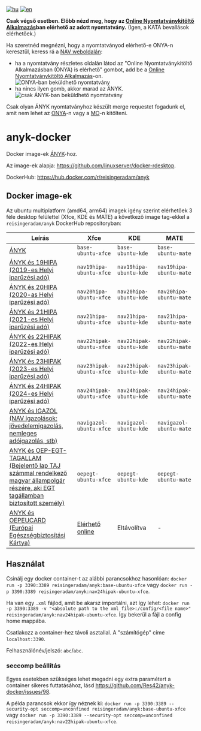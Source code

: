 [![hu](https://img.shields.io/badge/lang-hu-green.svg)](https://github.com/Res42/anyk-docker/blob/master/README.md)
[![en](https://img.shields.io/badge/lang-en-red.svg)](https://github.com/Res42/anyk-docker/blob/master/README.en.md)

**Csak végső esetben. Előbb nézd meg, hogy az [Online Nyomtatványkitöltő Alkalmazás](https://onya.nav.gov.hu/)ban elérhető az adott nyomtatvány.**
(Igen, a KATA bevallások elérhetőek.)

Ha szeretnéd megnézni, hogy a nyomtatványod elérhető-e ONYA-n keresztül, keress rá a [NAV weboldalán](https://nav.gov.hu/nyomtatvanyok/letoltesek/nyomtatvanykitolto_programok/nyomtatvanykitolto_programok_nav):

- ha a nyomtatvány részletes oldalán látod az "Online Nyomtatványkitöltő Alkalmazásban (ONYA) is elérhető" gombot, add be a [Online Nyomtatványkitöltő Alkalmazás](https://onya.nav.gov.hu/)-on.
  ![ONYA-ban beküldhető nyomtatvány](https://user-images.githubusercontent.com/2495806/159995313-2e5b39d9-5230-4ee7-ab01-207da801f585.png)
- ha nincs ilyen gomb, akkor marad az ÁNYK.  
  ![csak ÁNYK-ban beküldhető nyomtatvány](https://user-images.githubusercontent.com/2495806/159995784-5e1e22b0-f2d0-4197-95c1-6c1ae004f4e7.png)

Csak olyan ÁNYK nyomtatványhoz készült merge requestet fogadunk el, amit nem lehet az [ONYA](https://onya.nav.gov.hu/)-n vagy a [MO](https://mo.hu/)-n kitölteni.

# anyk-docker

Docker image-ek [ÁNYK](https://nav.gov.hu/nyomtatvanyok/letoltesek/nyomtatvanykitolto_programok/nyomtatvany_apeh/keretprogramok/AbevJava)-hoz.

Az image-ek alapja: <https://github.com/linuxserver/docker-rdesktop>.

DockerHub: <https://hub.docker.com/r/reisingeradam/anyk>

## Docker image-ek

Az ubuntu multiplatform (amd64, arm64) imagek igény szerint elérhetőek 3 féle desktop felülettel (Xfce, KDE és MATE) a kővetkező image tag-ekkel a `reisingeradam/anyk` DockerHub repositoryban:

| Leírás                                                                                                                                                                                                                                                                  | Xfce                                                                                    | KDE                     | MATE                     |
| ----------------------------------------------------------------------------------------------------------------------------------------------------------------------------------------------------------------------------------------------------------------------- | --------------------------------------------------------------------------------------- | ----------------------- | ------------------------ |
| [ÁNYK](https://nav.gov.hu/nyomtatvanyok/letoltesek/nyomtatvanykitolto_programok/nyomtatvany_apeh/keretprogramok/AbevJava)                                                                                                                                               | `base-ubuntu-xfce`                                                                      | `base-ubuntu-kde`       | `base-ubuntu-mate`       |
| [ÁNYK és 19HIPA (2019-es Helyi iparűzési adó)](https://nav.gov.hu/nyomtatvanyok/letoltesek/nyomtatvanykitolto_programok/nyomtatvanykitolto_programok_nav/19HIPA)                                                                                                        | `nav19hipa-ubuntu-xfce`                                                                 | `nav19hipa-ubuntu-kde`  | `nav19hipa-ubuntu-mate`  |
| [ÁNYK és 20HIPA (2020-as Helyi iparűzési adó)](https://nav.gov.hu/nyomtatvanyok/letoltesek/nyomtatvanykitolto_programok/nyomtatvanykitolto_programok_nav/20HIPA)                                                                                                        | `nav20hipa-ubuntu-xfce`                                                                 | `nav20hipa-ubuntu-kde`  | `nav20hipa-ubuntu-mate`  |
| [ÁNYK és 21HIPA (2021-es Helyi iparűzési adó)](https://nav.gov.hu/nyomtatvanyok/letoltesek/nyomtatvanykitolto_programok/nyomtatvanykitolto_programok_nav/21HIPA)                                                                                                        | `nav21hipa-ubuntu-xfce`                                                                 | `nav21hipa-ubuntu-kde`  | `nav21hipa-ubuntu-mate`  |
| [ÁNYK és 22HIPAK (2022-es Helyi iparűzési adó)](https://nav.gov.hu/nyomtatvanyok/letoltesek/nyomtatvanykitolto_programok/nyomtatvanykitolto_programok_nav/22hipak)                                                                                                      | `nav22hipak-ubuntu-xfce`                                                                | `nav22hipak-ubuntu-kde` | `nav22hipak-ubuntu-mate` |
| [ÁNYK és 23HIPAK (2023-es Helyi iparűzési adó)](https://nav.gov.hu/nyomtatvanyok/letoltesek/nyomtatvanykitolto_programok/nyomtatvanykitolto_programok_nav/23HIPAK)                                                                                                      | `nav23hipak-ubuntu-xfce`                                                                | `nav23hipak-ubuntu-kde` | `nav23hipak-ubuntu-mate` |
| [ÁNYK és 24HIPAK (2024-es Helyi iparűzési adó)](https://nav.gov.hu/nyomtatvanyok/letoltesek/nyomtatvanykitolto_programok/nyomtatvanykitolto_programok_nav/24HIPAK)                                                                                                      | `nav24hipak-ubuntu-xfce`                                                                | `nav24hipak-ubuntu-kde` | `nav24hipak-ubuntu-mate` |
| [ANYK és IGAZOL (NAV igazolások: jövedelemigazolás, nemleges adóigazolás, stb)](https://nav.gov.hu/nyomtatvanyok/letoltesek/nyomtatvanykitolto_programok/nyomtatvanykitolto_programok_nav/igazol)                                                                       | `navigazol-ubuntu-xfce`                                                                 | `navigazol-ubuntu-kde`  | `navigazol-ubuntu-mate`  |
| [ANYK és OEP-EGT-TAGALLAM (Bejelentő lap TAJ számmal rendelkező magyar állampolgár részére, aki EGT tagállamban biztosított személy)](https://neak.gov.hu/felso_menu/lakossagnak/ellatas_magyarorszagon/jogosultsag_az_ellatasra/kulfoldon_munkat_vallalok_bejelentese) | `oepegt-ubuntu-xfce`                                                                    | `oepegt-ubuntu-kde`     | `oepegt-ubuntu-mate`     |
| [ANYK és OEPEUCARD (Európai Egészségbiztosítási Kártya)](https://neak.gov.hu/felso_menu/lakossagnak/ellatas_kulfoldon/az_europai_egeszsegbiztositasi_kartya)                                                                                                            | [Elérhető online](https://mo.hu/szuf_ugyleiras?id=8a523149-1ef3-4270-8462-c12585cafbc9) | Eltávolítva             | -                        |

## Használat

Csinálj egy docker container-t az alábbi parancsokhoz hasonlóan: `docker run -p 3390:3389 reisingeradam/anyk:base-ubuntu-xfce` vagy `docker run -p 3390:3389 reisingeradam/anyk:nav24hipak-ubuntu-xfce`.

Ha van egy `.xml` fájlod, amit be akarsz importálni, azt így lehet: `docker run -p 3390:3389 -v "<absolute path to the xml file>:/config/<file name>" reisingeradam/anyk:nav24hipak-ubuntu-xfce`.
Így bekerül a fájl a config home mappába.

Csatlakozz a container-hez távoli asztallal. A "számítógép" címe `localhost:3390`.

Felhasználónév/jelszó: `abc`/`abc`.

### seccomp beállítás

Egyes esetekben szükséges lehet megadni egy extra paramétert a container sikeres futtatásához, lásd <https://github.com/Res42/anyk-docker/issues/98>.

A példa parancsok ekkor így néznek ki: `docker run -p 3390:3389 --security-opt seccomp=unconfined reisingeradam/anyk:base-ubuntu-xfce` vagy `docker run -p 3390:3389 --security-opt seccomp=unconfined reisingeradam/anyk:nav22hipak-ubuntu-xfce`.

